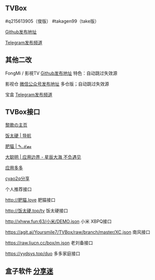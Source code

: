 ## TVBox

#q215613905（俊版）  #takagen99（take版） 

[Github发布地址](https://github.com/o0HalfLife0o/TVBoxOSC/releases)

[Telegram发布频道](https://t.me/TVBoxOSC)

## 其他二改

FongMi / 影視TV [Github发布地址](https://github.com/FongMi/TV)   特色：自动跳过失效源

影视仓 [微信公众号发布地址](https://mp.weixin.qq.com/mp/appmsgalbum?__biz=MzkwNTQwODA0MQ==&action=getalbum&album_id=2667215782833258504&scene=173&from_msgid=2247484180&from_itemidx=2&count=3&nolastread=1#wechat_redirect)   多仓版；自动跳过失效源

宝盒 [Telegram发布频道](https://t.me/bh_tvbox)

## TVBox接口

[黎歌の主页](https://www.lige.fit)

[饭太硬 | 导航](http://%E9%A5%AD%E5%A4%AA%E7%A1%AC.ml)

[肥猫 | ✎ℳ𝓪𝓸](https://肥猫.love)

[大聪明 | 应用边界 - 星辰大海 不负遇见](https://yydsys.top)

[应用多多](https://xduo.app/box/)

[cyao2q分享](https://github.com/cyao2q/files)

个人推荐接口

http://肥猫.love  肥猫接口

http://饭太硬.top/tv  饭太硬接口

http://xhww.fun:63/小米/DEMO.json  小米 XBPQ接口

https://agit.ai/Yoursmile7/TVBox/raw/branch/master/XC.json  南风接口

https://raw.liucn.cc/box/m.json  老刘备接口

https://yydsys.top/duo  多多家庭接口

## 盒子软件 [分享迷](https://www.fenxm.com)
